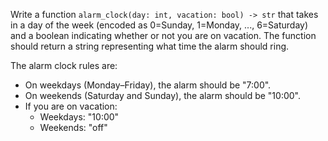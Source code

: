 Write a function `alarm_clock(day: int, vacation: bool) -> str` that takes in a day of the week (encoded as 0=Sunday, 1=Monday, ..., 6=Saturday) and a boolean indicating whether or not you are on vacation. The function should return a string representing what time the alarm should ring.

The alarm clock rules are:
- On weekdays (Monday–Friday), the alarm should be "7:00".
- On weekends (Saturday and Sunday), the alarm should be "10:00".
- If you are on vacation:
  - Weekdays: "10:00"
  - Weekends: "off"

